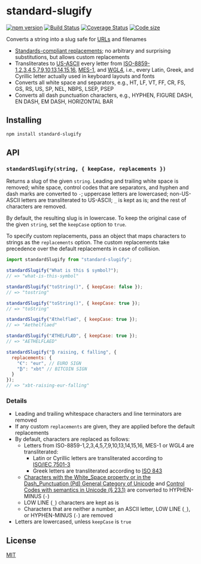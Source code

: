 # standard-slugify

[![npm version](https://img.shields.io/npm/v/standard-slugify.svg?style=flat-square)](https://www.npmjs.com/package/standard-slugify)
[![Build Status](https://travis-ci.com/rtomrud/standard-slugify.svg?branch=master)](https://travis-ci.com/rtomrud/standard-slugify)
[![Coverage Status](https://coveralls.io/repos/github/rtomrud/standard-slugify/badge.svg?branch=master)](https://coveralls.io/github/rtomrud/standard-slugify?branch=master)
[![Code size](https://badgen.net/bundlephobia/minzip/standard-slugify)](https://bundlephobia.com/result?p=standard-slugify)

Converts a string into a slug safe for [URLs](https://tools.ietf.org/html/rfc3986) and filenames

* [Standards-compliant replacements](#details); no arbitrary and surprising substitutions, but allows custom replacements
* Transliterates to [US-ASCII](https://en.wikipedia.org/wiki/ASCII) every letter from [ISO-8859-1,2,3,4,5,7,9,10,13,14,15,16](https://en.wikipedia.org/wiki/ISO/IEC_8859), [MES-1](http://www.evertype.com/standards/iso10646/pdf/cwa13873.pdf), and [WGL4](https://en.wikipedia.org/wiki/Windows_Glyph_List_4), i.e., every Latin, Greek, and Cyrillic letter actually used in keyboard layouts and fonts
* Converts all white space and separators, e.g., HT, LF, VT, FF, CR, FS, GS, RS, US, SP, NEL, NBPS, LSEP, PSEP
* Converts all dash punctuation characters, e.g., HYPHEN, FIGURE DASH, EN DASH, EM DASH, HORIZONTAL BAR

## Installing

```bash
npm install standard-slugify
```

## API

### `standardSlugify(string, { keepCase, replacements })`

Returns a slug of the given `string`. Leading and trailing white space is removed; white space, control codes that are separators, and hyphen and dash marks are converted to `-`; uppercase letters are lowercased; non-US-ASCII letters are transliterated to US-ASCII; `_` is kept as is; and the rest of characters are removed.

By default, the resulting slug is in lowercase. To keep the original case of the given `string`, set the `keepCase` option to `true`.

To specify custom replacements, pass an object that maps characters to strings as the `replacements` option. The custom replacements take precedence over the default replacements in case of collision.

```js
import standardSlugify from "standard-slugify";

standardSlugify("What is this $ symbol?");
// => "what-is-this-symbol"

standardSlugify("toString()", { keepCase: false });
// => "tostring"

standardSlugify("toString()", { keepCase: true });
// => "toString"

standardSlugify("Æthelflæd", { keepCase: true });
// => "Aethelflaed"

standardSlugify("ÆTHELFLÆD", { keepCase: true });
// => "AETHELFLAED"

standardSlugify("₿ raising, € falling", {
  replacements: {
    "€": "eur", // EURO SIGN
    "₿": "xbt" // BITCOIN SIGN
  }
});
// => "xbt-raising-eur-falling"
```

### Details

* Leading and trailing whitespace characters and line terminators are removed
* If any custom `replacements` are given, they are applied before the default replacements
* By default, characters are replaced as follows:
    * Letters from ISO-8859-1,2,3,4,5,7,9,10,13,14,15,16, MES-1 or WGL4 are transliterated:
        * Latin or Cyrillic letters are transliterated according to [ISO/IEC 7501-3](https://www.icao.int/publications/Documents/9303_p3_cons_en.pdf)
        * Greek letters are transliterated according to [ISO 843](https://en.wikipedia.org/wiki/ISO_843)
    * [Characters with the White_Space property or in the Dash_Punctuation (Pd) General Category of Unicode](https://www.unicode.org/Public/UCD/latest/ucd/PropList.txt) and [Control Codes with semantics in Unicode (§ 23.1)](https://www.unicode.org/versions/Unicode12.0.0/ch23.pdf) are converted to HYPHEN-MINUS (`-`)
    * LOW LINE (`_`) characters are kept as is
    * Characters that are neither a number, an ASCII letter, LOW LINE (`_`), or HYPHEN-MINUS (`-`) are removed
* Letters are lowercased, unless `keepCase` is `true`

## License

[MIT](./LICENSE)
